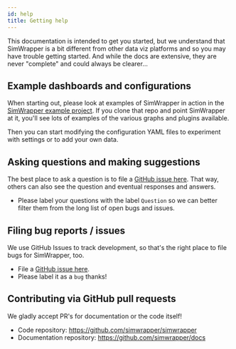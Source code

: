```yaml
---
id: help
title: Getting help
---
```


This documentation is intended to get you started, but we understand that SimWrapper is a bit different from other data viz platforms and so you may have trouble getting started. And while the docs are extensive, they are never "complete" and could always be clearer...

## Example dashboards and configurations

When starting out, please look at examples of SimWrapper in action in the [SimWrapper example project](https://github.com/simwrapper/simwrapper-example-project). If you clone that repo and point SimWrapper at it, you'll see lots of examples of the various graphs and plugins available.

Then you can start modifying the configuration YAML files to experiment with settings or to add your own data.

## Asking questions and making suggestions

The best place to ask a question is to file a [GitHub issue here](https://github.com/simwrapper/simwrapper/issues). That way, others can also see the question and eventual responses and answers.

- Please label your questions with the label `Question` so we can better filter them from the long list of open bugs and issues.

## Filing bug reports / issues

We use GitHub Issues to track development, so that's the right place to file bugs for SimWrapper, too.

- File a [GitHub issue here](https://github.com/simwrapper/simwrapper/issues).
- Please label it as a `bug` thanks!

## Contributing via GitHub pull requests

We gladly accept PR's for documentation or the code itself!

- Code repository: <https://github.com/simwrapper/simwrapper>
- Documentation repository: <https://github.com/simwrapper/docs>
